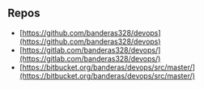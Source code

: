 ## Repos
-  [https://github.com/banderas328/devops](https://github.com/banderas328/devops)
-  [https://gitlab.com/banderas328/devops/](https://gitlab.com/banderas328/devops/)
-  [https://bitbucket.org/banderas/devops/src/master/](https://bitbucket.org/banderas/devops/src/master/)

